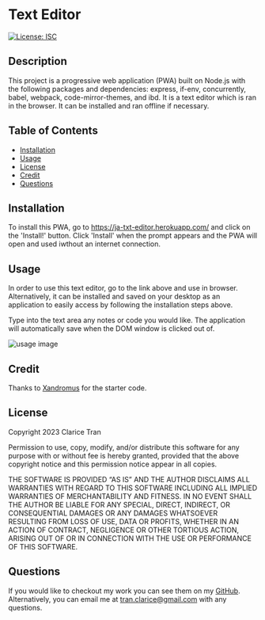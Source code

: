 # Text Editor

[![License: ISC](https://img.shields.io/badge/License-ISC-blue.svg)](https://opensource.org/licenses/ISC)

## Description

This project is a progressive web application (PWA) built on Node.js with the following packages and dependencies: express, if-env, concurrently, babel, webpack, code-mirror-themes, and ibd. It is a text editor which is ran in the browser. It can be installed and ran offline if necessary.

## Table of Contents

-   [Installation](#installation)
-   [Usage](#usage)
-   [License](#license)
-   [Credit](#credit)
-   [Questions](#questions)

## Installation

To install this PWA, go to https://ja-txt-editor.herokuapp.com/ and click on the 'Install!' button. Click 'Install' when the prompt appears and the PWA will open and used iwthout an internet connection.

## Usage

In order to use this text editor, go to the link above and use in browser. Alternatively, it can be installed and saved on your desktop as an application to easily access by following the installation steps above.

Type into the text area any notes or code you would like. The application will automatically save when the DOM window is clicked out of.

![usage image]()

## Credit

Thanks to [Xandromus](https://github.com/Xandromus) for the starter code.

## License

Copyright 2023 Clarice Tran

Permission to use, copy, modify, and/or distribute this software for any purpose with or without fee is hereby granted, provided that the above copyright notice and this permission notice appear in all copies.

THE SOFTWARE IS PROVIDED “AS IS” AND THE AUTHOR DISCLAIMS ALL WARRANTIES WITH REGARD TO THIS SOFTWARE INCLUDING ALL IMPLIED WARRANTIES OF MERCHANTABILITY AND FITNESS. IN NO EVENT SHALL THE AUTHOR BE LIABLE FOR ANY SPECIAL, DIRECT, INDIRECT, OR CONSEQUENTIAL DAMAGES OR ANY DAMAGES WHATSOEVER RESULTING FROM LOSS OF USE, DATA OR PROFITS, WHETHER IN AN ACTION OF CONTRACT, NEGLIGENCE OR OTHER TORTIOUS ACTION, ARISING OUT OF OR IN CONNECTION WITH THE USE OR PERFORMANCE OF THIS SOFTWARE.

## Questions

If you would like to checkout my work you can see them on my [GitHub](https://github.com/claricetran). <br/>
Alternatively, you can email me at <tran.clarice@gmail.com> with any questions.
